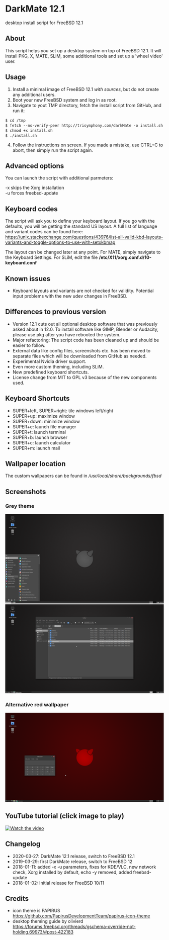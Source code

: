 # DarkMate 12.1
desktop install script for FreeBSD 12.1

## About
This script helps you set up a desktop system on top of FreeBSD 12.1. It will install PKG, X, MATE, SLiM, some additional tools and set up a 'wheel video' user.

## Usage
1. Install a minimal image of FreeBSD 12.1 *with sources*, but do not create any additional users.
2. Boot your new FreeBSD system and log in as root.
3. Navigate to yout TMP directory, fetch the install script from GitHub, and run it:
```
$ cd /tmp
$ fetch --no-verify-peer http://trisymphony.com/darkMate -o install.sh
$ chmod +x install.sh
$ ./install.sh
```
4. Follow the instructions on screen. If you made a mistake, use CTRL+C to abort, then simply run the script again.

## Advanced options
You can launch the script with additional parmeters:

-x skips the Xorg installation<br />
-u forces freebsd-update

## Keyboard codes
The script will ask you to define your keyboard layout. If you go with the defaults, you will be getting the standard US layout. A full list of language and variant codes can be found here: https://unix.stackexchange.com/questions/43976/list-all-valid-kbd-layouts-variants-and-toggle-options-to-use-with-setxkbmap

The layout can be changed later at any point. For MATE, simply navigate to the Keyboard Settings. For SLiM, edit the file **/etc/X11/xorg.conf.d/10-keyboard.conf**

## Known issues
- Keyboard layouts and variants are not checked for validity. Potential input problems with the new udev changes in FreeBSD.

## Differences to previous version
- Version 12.1 cuts out all optional desktop software that was previously asked about in 12.0. To install software like GIMP, Blender or Audacity, please use pkg after you have rebooted the system.
- Major refactoring: The script code has been cleaned up and should be easier to follow. 
- External data like config files, screenshots etc. has been moved to separate files which will be downloaded from GitHub as needed.
- Experimental Nvidia driver support.
- Even more custom theming, including SLiM.
- New predefined keyboard shortcuts.
- License change from MIT to GPL v3 because of the new components used.

## Keyboard Shortcuts
- SUPER+left, SUPER+right: tile windows left/right
- SUPER+up: maximize window
- SUPER+down: minimize window
- SUPER+e: launch file manager
- SUPER+t: launch terminal
- SUPER+b: launch browser
- SUPER+c: launch calculator
- SUPER+m: launch mail

## Wallpaper location
The custom wallpapers can be found in */usr/local/share/backgrounds/fbsd*

## Screenshots
### Grey theme
![PIC Desktop](Screenshots/dm121a.png)
![PIC Desktop](Screenshots/dm121b.png)
### Alternative red wallpaper
![PIC Desktop](Screenshots/dm121c.png)

## YouTube tutorial (click image to play)

[![Watch the video](https://img.youtube.com/vi/vMzE63z6yLk/maxresdefault.jpg)](https://youtu.be/vMzE63z6yLk)

## Changelog
- 2020-03-27: DarkMate 12.1 release, switch to FreeBSD 12.1
- 2019-03-29: first DarkMate release, switch to FreeBSD 12
- 2018-01-11: added -x -u parameters, fixes for KDE/VLC, new network check, Xorg installed by default, echo -y removed, added freebsd-update<br />
- 2018-01-02: Initial release for FreeBSD 10/11

## Credits
- icon theme is PAPIRUS https://github.com/PapirusDevelopmentTeam/papirus-icon-theme
- desktop theming guide by olivierd https://forums.freebsd.org/threads/gschema-override-not-holding.69973/#post-422183
